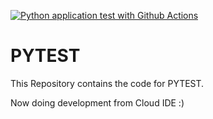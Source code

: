 [![Python application test with Github Actions](https://github.com/medhavrata/PYTEST/actions/workflows/testingci.yml/badge.svg)](https://github.com/medhavrata/PYTEST/actions/workflows/testingci.yml)

# PYTEST

This Repository contains the code for PYTEST.

Now doing development from Cloud IDE :)
